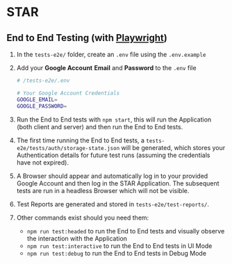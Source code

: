 # STAR

## End to End Testing (with [Playwright](https://playwright.dev/))

1. In the `tests-e2e/` folder, create an `.env` file using the `.env.example`

2. Add your **Google Account** **Email** and **Password** to the `.env` file

   ```sh
   # /tests-e2e/.env

   # Your Google Account Credentials
   GOOGLE_EMAIL=
   GOOGLE_PASSWORD=
   ```

3. Run the End to End tests with `npm start`, this will run the Application (both client and server) and then run the End to End tests.

4. The first time running the End to End tests, a `tests-e2e/tests/auth/storage-state.json` will be generated, which stores your Authentication details for future test runs (assuming the credentials have not expired).

5. A Browser should appear and automatically log in to your provided Google Account and then log in the STAR Application. The subsequent tests are run in a headless Browser which will not be visible.

6. Test Reports are generated and stored in `tests-e2e/test-reports/`.

7. Other commands exist should you need them:

   - `npm run test:headed` to run the End to End tests and visually observe the interaction with the Application
   - `npm run test:interactive` to run the End to End tests in UI Mode
   - `npm run test:debug` to run the End to End tests in Debug Mode
